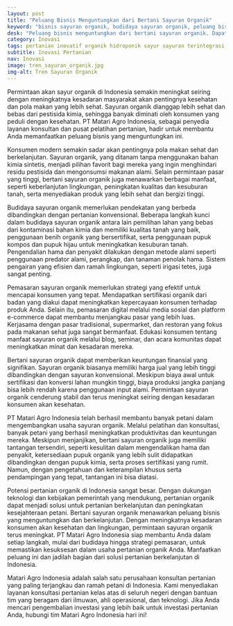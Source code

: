```yaml
---
layout: post
title: "Peluang Bisnis Menguntungkan dari Bertani Sayuran Organik"
keyword: "bisnis sayuran organik, budidaya sayuran organik, peluang bisnis pertanian, pemasaran sayuran organik, keuntungan bertani organik, PT Matari Agro Indonesia"
desk: "Peluang bisnis menguntungkan dari bertani sayuran organik. Dapatkan panduan lengkap dari cara budidaya, strategi pemasaran, hingga analisis keuntungan yang bisa diperoleh dengan dukungan PT Matari Agro Indonesia"
category: Inovasi
tags: pertanian inovatif organik hidroponik sayur sayuran terintegrasi konsultan ketahanan pangan
subtitle: Inovasi Pertanian
nav: Inovasi
image: tren_sayuran_organik.jpg
img-alt: Tren Sayuran Organik
---
```


Permintaan akan sayur organik di Indonesia semakin meningkat seiring dengan meningkatnya kesadaran masyarakat akan pentingnya kesehatan dan pola makan yang lebih sehat. Sayuran organik dianggap lebih sehat dan bebas dari pestisida kimia, sehingga banyak diminati oleh konsumen yang peduli dengan kesehatan. PT Matari Agro Indonesia, sebagai penyedia layanan konsultan dan pusat pelatihan pertanian, hadir untuk membantu Anda memanfaatkan peluang bisnis yang menguntungkan ini.

Konsumen modern semakin sadar akan pentingnya pola makan sehat dan berkelanjutan. Sayuran organik, yang ditanam tanpa menggunakan bahan kimia sintetis, menjadi pilihan favorit bagi mereka yang ingin menghindari residu pestisida dan mengonsumsi makanan alami. Selain permintaan pasar yang tinggi, bertani sayuran organik juga menawarkan berbagai manfaat, seperti keberlanjutan lingkungan, peningkatan kualitas dan kesuburan tanah, serta menyediakan produk yang lebih sehat dan bergizi tinggi.

Budidaya sayuran organik memerlukan pendekatan yang berbeda dibandingkan dengan pertanian konvensional. Beberapa langkah kunci dalam budidaya sayuran organik antara lain pemilihan lahan yang bebas dari kontaminasi bahan kimia dan memiliki kualitas tanah yang baik, penggunaan benih organik yang bersertifikat, serta penggunaan pupuk kompos dan pupuk hijau untuk meningkatkan kesuburan tanah. Pengendalian hama dan penyakit dilakukan dengan metode alami seperti penggunaan predator alami, perangkap, dan tanaman penolak hama. Sistem pengairan yang efisien dan ramah lingkungan, seperti irigasi tetes, juga sangat penting.

Pemasaran sayuran organik memerlukan strategi yang efektif untuk mencapai konsumen yang tepat. Mendapatkan sertifikasi organik dari badan yang diakui dapat meningkatkan kepercayaan konsumen terhadap produk Anda. Selain itu, pemasaran digital melalui media sosial dan platform e-commerce dapat membantu menjangkau pasar yang lebih luas. Kerjasama dengan pasar tradisional, supermarket, dan restoran yang fokus pada makanan sehat juga sangat bermanfaat. Edukasi konsumen tentang manfaat sayuran organik melalui blog, seminar, dan acara komunitas dapat meningkatkan minat dan kesadaran mereka.

Bertani sayuran organik dapat memberikan keuntungan finansial yang signifikan. Sayuran organik biasanya memiliki harga jual yang lebih tinggi dibandingkan dengan sayuran konvensional. Meskipun biaya awal untuk sertifikasi dan konversi lahan mungkin tinggi, biaya produksi jangka panjang bisa lebih rendah karena penggunaan input alami. Permintaan sayuran organik cenderung stabil dan terus meningkat seiring dengan kesadaran konsumen akan kesehatan.

PT Matari Agro Indonesia telah berhasil membantu banyak petani dalam mengembangkan usaha sayuran organik. Melalui pelatihan dan konsultasi, banyak petani yang berhasil meningkatkan produktivitas dan keuntungan mereka. Meskipun menjanjikan, bertani sayuran organik juga memiliki tantangan tersendiri, seperti kesulitan dalam mengendalikan hama dan penyakit, ketersediaan pupuk organik yang lebih sulit didapatkan dibandingkan dengan pupuk kimia, serta proses sertifikasi yang rumit. Namun, dengan pengetahuan dan keterampilan khusus serta pendampingan yang tepat, tantangan ini bisa diatasi.

Potensi pertanian organik di Indonesia sangat besar. Dengan dukungan teknologi dan kebijakan pemerintah yang mendukung, pertanian organik dapat menjadi solusi untuk pertanian berkelanjutan dan peningkatan kesejahteraan petani. Bertani sayuran organik menawarkan peluang bisnis yang menguntungkan dan berkelanjutan. Dengan meningkatnya kesadaran konsumen akan kesehatan dan lingkungan, permintaan sayuran organik terus meningkat. PT Matari Agro Indonesia siap membantu Anda dalam setiap langkah, mulai dari budidaya hingga strategi pemasaran, untuk memastikan kesuksesan dalam usaha pertanian organik Anda. Manfaatkan peluang ini dan jadilah bagian dari solusi pertanian berkelanjutan di Indonesia.

Matari Agro Indonesia adalah salah satu perusahaan konsultan pertanian yang paling terjangkau dan ramah petani di Indonesia. Kami menyediakan layanan konsultasi pertanian kelas atas di seluruh negeri dengan bantuan tim yang beragam dari ilmuwan, ahli operasional, dan teknologi. Jika Anda mencari pengembalian investasi yang lebih baik untuk investasi pertanian Anda, hubungi tim Matari Agro Indonesia hari ini!

